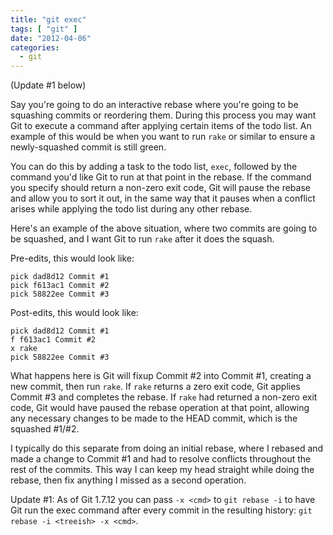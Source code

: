 ```yaml
---
title: "git exec"
tags: [ "git" ]
date: "2012-04-06"
categories:
  - git
---
```


(Update #1 below)

Say you're going to do an interactive rebase where you're going to be squashing commits or reordering them. During this process you may want Git to execute a command after applying certain items of the todo list. An example of this would be when you want to run `rake` or similar to ensure a newly-squashed commit is still green.

<!--more-->

You can do this by adding a task to the todo list, `exec`, followed by the command you'd like Git to run at that point in the rebase. If the command you specify should return a non-zero exit code, Git will pause the rebase and allow you to sort it out, in the same way that it pauses when a conflict arises while applying the todo list during any other rebase.

Here's an example of the above situation, where two commits are going to be squashed, and I want Git to run `rake` after it does the squash.

Pre-edits, this would look like:

    pick dad8d12 Commit #1
    pick f613ac1 Commit #2
    pick 58822ee Commit #3

Post-edits, this would look like:

    pick dad8d12 Commit #1
    f f613ac1 Commit #2
    x rake
    pick 58822ee Commit #3

What happens here is Git will fixup Commit #2 into Commit #1, creating a new commit, then run `rake`. If `rake` returns a zero exit code, Git applies Commit #3 and completes the rebase. If `rake` had returned a non-zero exit code, Git would have paused the rebase operation at that point, allowing any necessary changes to be made to the HEAD commit, which is the squashed #1/#2.

I typically do this separate from doing an initial rebase, where I rebased and made a change to Commit #1 and had to resolve conflicts throughout the rest of the commits. This way I can keep my head straight while doing the rebase, then fix anything I missed as a second operation.

Update #1: As of Git 1.7.12 you can pass `-x <cmd>` to `git rebase -i` to have Git run the exec command after every commit in the resulting history: `git rebase -i <treeish> -x <cmd>`.
